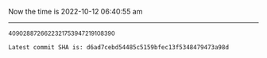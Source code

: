 Now the time is 2022-10-12 06:40:55 am

---

<small>4090288726622321753947219108390</small>

```txt
Latest commit SHA is: d6ad7cebd54485c5159bfec13f5348479473a98d
```
